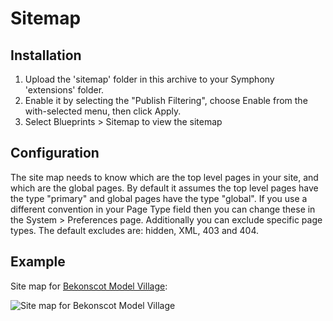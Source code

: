 # Sitemap

## Installation

1. Upload the 'sitemap' folder in this archive to your Symphony 'extensions' folder.
2. Enable it by selecting the "Publish Filtering", choose Enable from the with-selected menu, then click Apply.
3. Select Blueprints > Sitemap to view the sitemap

## Configuration
The site map needs to know which are the top level pages in your site, and which are the global pages. By default it assumes the top level pages have the type "primary" and global pages have the type "global". If you use a different convention in your Page Type field then you can change these in the System > Preferences page. Additionally you can exclude specific page types. The default excludes are: hidden, XML, 403 and 404.

## Example

Site map for [Bekonscot Model Village](http://www.bekonscot.co.uk/):

![Site map for Bekonscot Model Village](http://nick-dunn.co.uk/assets/files/sitemap.bekonscot.png)